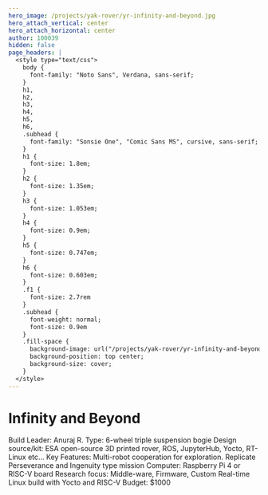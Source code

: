 ```yaml
---
hero_image: /projects/yak-rover/yr-infinity-and-beyond.jpg
hero_attach_vertical: center
hero_attach_horizontal: center
author: 100039
hidden: false
page_headers: |
  <style type="text/css">
    body {
      font-family: "Noto Sans", Verdana, sans-serif;
    }
    h1,
    h2,
    h3,
    h4,
    h5,
    h6,
    .subhead {
      font-family: "Sonsie One", "Comic Sans MS", cursive, sans-serif;
    }
    h1 {
      font-size: 1.8em;
    }
    h2 {
      font-size: 1.35em;
    }
    h3 {
      font-size: 1.053em;
    }
    h4 {
      font-size: 0.9em;
    }
    h5 {
      font-size: 0.747em;
    }
    h6 {
      font-size: 0.603em;
    }
    .f1 {
      font-size: 2.7rem
    }
    .subhead {
      font-weight: normal;
      font-size: 0.9em
    }
    .fill-space {
      background-image: url("/projects/yak-rover/yr-infinity-and-beyond.jpg");
      background-position: top center;
      background-size: cover;
    }
  </style>
---
```

# Infinity and Beyond

Build Leader: Anuraj R.
Type: 6-wheel triple suspension bogie
Design source/kit: ESA open-source 3D printed rover, ROS, JupyterHub, Yocto, RT-Linux etc...
Key Features: Multi-robot cooperation for exploration. Replicate Perseverance and Ingenuity type mission
Computer: Raspberry Pi 4 or RISC-V board
Research focus: Middle-ware, Firmware, Custom Real-time Linux build with Yocto and RISC-V
Budget: $1000
